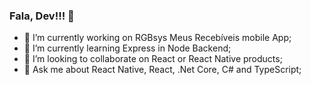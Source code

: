 ### Fala, Dev!!! 👋

- 🔭 I’m currently working on RGBsys Meus Recebíveis mobile App;
- 🌱 I’m currently learning Express in Node Backend;
- 👯 I’m looking to collaborate on React or React Native products;
- 💬 Ask me about React Native, React, .Net Core, C# and TypeScript;

